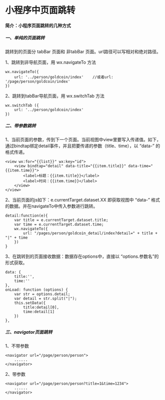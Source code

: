 # 小程序中页面跳转

#### 简介：小程序页面跳转的几种方式

##### 一、单纯的页面跳转

跳转到的页面分 tabBar 页面和 非tabBar 页面。url路径可以写相对和绝对路径。

1、跳转到非导航页面，用 wx.navigateTo 方法

```
wx.navigateTo({
    url: '../person/goldcoin/index'    //或者url: '/page/person/goldcoin/index'
})
```

2、跳转到tabBar导航页面，用 wx.switchTab 方法

```
wx.switchTab ({
    url: '../person/goldcoin/index'
})
```

##### 二、带参数跳转

1、当前页面的参数，传到下一个页面。当前视图中view里要写入传递值。如下，通过bindtap绑定detail事件，并且把要传递的参数（title、time），以 “data-” 的格式传递。

```
<view wx:for="{{list}}" wx:key="id">
    <view bindtap="detail" data-title="{{item.title}}" data-time="{{item.time}}">
        <label>标题：{{item.title}}</label>
        <label>时间：{{item.time}}</label>
    </view>
</view>
```

2、当前页面的js如下：e.currentTarget.dataset.XX  即获取视图中 “data-” 格式的数据。并在navigateTo中传入参数进行跳转。

```
detail:function(e){
    var title = e.currentTarget.dataset.title;
    var time = e.currentTarget.dataset.time;
    wx.navigateTo({
        url: "/pages/person/goldcoin_detail/index?detail=" + title + "|" + time
    })
}
```

3、在跳转到的页面接收数据：数据存在options中，直接以 “options.参数名”的形式获取。

```
data: {
    title:'',
    time:''
},
onLoad: function (options) {
    var str = options.detail;
    var detail = str.split("|");
    this.setData({
        title:detail[0],
        time:detail[1]
    })
},
```



##### 三、navigator页面跳转

1、不带参数

```
<navigator url="/page/person/person">
    ......
</navigator>
```

2、带参数

```
<navigator url="/page/person/person?title=1&time=1234">
    ......
</navigator>
```

